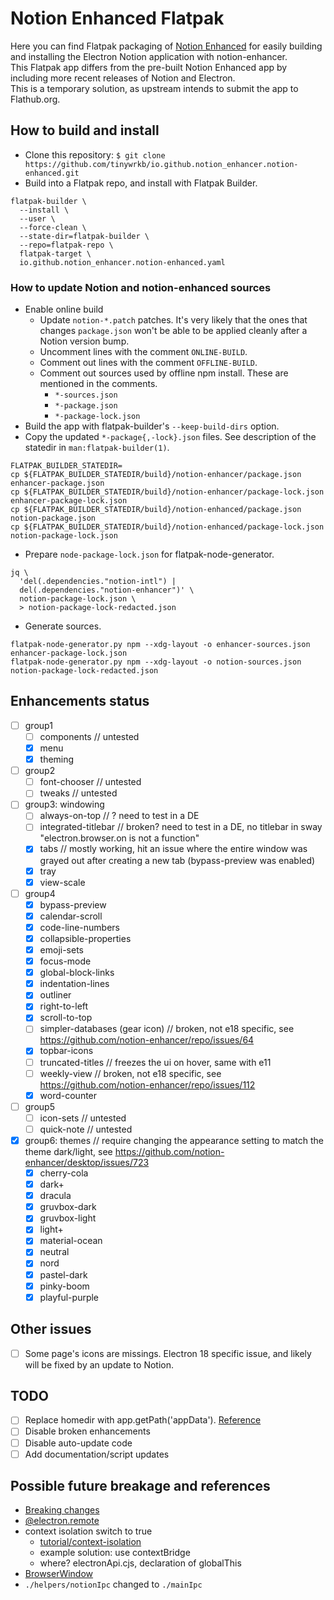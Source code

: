 # Notion Enhanced Flatpak

Here you can find Flatpak packaging of [Notion Enhanced](https://notion-enhancer.github.io/) for easily building and
installing the Electron Notion application with notion-enhancer.  
This Flatpak app differs from the pre-built Notion Enhanced app by including more recent releases of Notion and Electron.  
This is a temporary solution, as upstream intends to submit the app to Flathub.org.

## How to build and install
* Clone this repository: `$ git clone https://github.com/tinywrkb/io.github.notion_enhancer.notion-enhanced.git`
* Build into a Flatpak repo, and install with Flatpak Builder.
```
flatpak-builder \
  --install \
  --user \
  --force-clean \
  --state-dir=flatpak-builder \
  --repo=flatpak-repo \
  flatpak-target \
  io.github.notion_enhancer.notion-enhanced.yaml
```

### How to update Notion and notion-enhanced sources

* Enable online build
  * Update `notion-*.patch` patches. It's very likely that the ones that changes `package.json` won't be able to be
    applied cleanly after a Notion version bump.
  * Uncomment lines with the comment `ONLINE-BUILD`.
  * Comment out lines with the comment `OFFLINE-BUILD`.
  * Comment out sources used by offline npm install. These are mentioned in the comments.
    * `*-sources.json`
    * `*-package.json`
    * `*-package-lock.json`
* Build the app with flatpak-builder's `--keep-build-dirs` option.
* Copy the updated `*-package{,-lock}.json` files. See description of the statedir in `man:flatpak-builder(1)`.
```
FLATPAK_BUILDER_STATEDIR=
cp ${FLATPAK_BUILDER_STATEDIR/build}/notion-enhancer/package.json enhancer-package.json
cp ${FLATPAK_BUILDER_STATEDIR/build}/notion-enhancer/package-lock.json enhancer-package-lock.json
cp ${FLATPAK_BUILDER_STATEDIR/build}/notion-enhanced/package.json notion-package.json
cp ${FLATPAK_BUILDER_STATEDIR/build}/notion-enhanced/package-lock.json notion-package-lock.json
```
* Prepare `node-package-lock.json` for flatpak-node-generator.
```
jq \
  'del(.dependencies."notion-intl") |
  del(.dependencies."notion-enhancer")' \
  notion-package-lock.json \
  > notion-package-lock-redacted.json
```
* Generate sources.
```
flatpak-node-generator.py npm --xdg-layout -o enhancer-sources.json enhancer-package-lock.json
flatpak-node-generator.py npm --xdg-layout -o notion-sources.json notion-package-lock-redacted.json
```

## Enhancements status
* [ ] group1
  * [ ] components // untested
  * [x] menu
  * [x] theming
* [ ] group2
  * [ ] font-chooser // untested
  * [ ] tweaks // untested
* [ ] group3: windowing
  * [ ] always-on-top // ? need to test in a DE
  * [ ] integrated-titlebar // broken? need to test in a DE, no titlebar in sway "electron.browser.on is not a function"
  * [x] tabs // mostly working, hit an issue where the entire window was grayed out after creating a new tab (bypass-preview was enabled)
  * [x] tray
  * [x] view-scale
* [ ] group4
  * [x] bypass-preview
  * [x] calendar-scroll
  * [x] code-line-numbers
  * [x] collapsible-properties
  * [x] emoji-sets
  * [x] focus-mode
  * [x] global-block-links
  * [x] indentation-lines
  * [x] outliner
  * [x] right-to-left
  * [x] scroll-to-top
  * [ ] simpler-databases (gear icon) // broken, not e18 specific, see https://github.com/notion-enhancer/repo/issues/64
  * [x] topbar-icons
  * [ ] truncated-titles // freezes the ui on hover, same with e11
  * [ ] weekly-view // broken, not e18 specific, see https://github.com/notion-enhancer/repo/issues/112
  * [x] word-counter
* [ ] group5
  * [ ] icon-sets // untested
  * [ ] quick-note // untested
* [x] group6: themes // require changing the appearance setting to match the theme dark/light, see https://github.com/notion-enhancer/desktop/issues/723
  * [x] cherry-cola
  * [x] dark+
  * [x] dracula
  * [x] gruvbox-dark
  * [x] gruvbox-light
  * [x] light+
  * [x] material-ocean
  * [x] neutral
  * [x] nord
  * [x] pastel-dark
  * [x] pinky-boom
  * [x] playful-purple

## Other issues
* [ ] Some page's icons are missings. Electron 18 specific issue, and likely will be fixed by an update to Notion.

## TODO
* [ ] Replace homedir with app.getPath('appData'). [Reference](https://www.electronjs.org/docs/latest/api/app#appgetpathname)
* [ ] Disable broken enhancements
* [ ] Disable auto-update code
* [ ] Add documentation/script updates

## Possible future breakage and references
* [Breaking changes](https://www.electronjs.org/docs/latest/breaking-changes)
* [@electron.remote](https://github.com/electron/remote)
* context isolation switch to true
  * [tutorial/context-isolation](https://www.electronjs.org/docs/latest/tutorial/context-isolation)
  * example solution: use contextBridge
  * where? electronApi.cjs, declaration of globalThis
* [BrowserWindow](https://www.electronjs.org/docs/latest/api/browser-window)
* `./helpers/notionIpc` changed to `./mainIpc`
